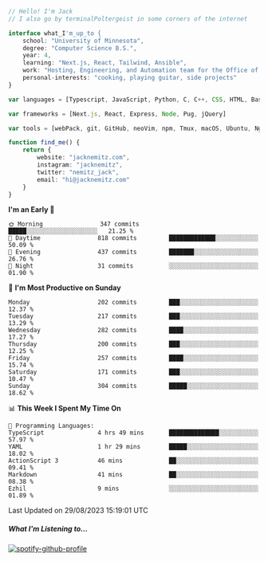 ```typescript
// Hello! I'm Jack
// I also go by terminalPoltergeist in some corners of the internet

interface what_I'm_up_to {
    school: "University of Minnesota",
    degree: "Computer Science B.S.",
    year: 4,
    learning: "Next.js, React, Tailwind, Ansible",
    work: "Hosting, Engineering, and Automation team for the Office of Information Technology at UMN",
    personal-interests: "cooking, playing guitar, side projects"
}

var languages = [Typescript, JavaScript, Python, C, C++, CSS, HTML, Bash, VimScript]

var frameworks = [Next.js, React, Express, Node, Pug, jQuery]

var tools = [webPack, git, GitHub, neoVim, npm, Tmux, macOS, Ubuntu, Nginx, Ansible, Cloudflare, DigitalOcean]

function find_me() {
    return {
        website: "jacknemitz.com",
        instagram: "jacknemitz",
        twitter: "nemitz_jack",
        email: "hi@jacknemitz.com"
    }
}
```

<!--START_SECTION:waka-->
**I'm an Early 🐤** 

```text
🌞 Morning                347 commits         █████░░░░░░░░░░░░░░░░░░░░   21.25 % 
🌆 Daytime                818 commits         █████████████░░░░░░░░░░░░   50.09 % 
🌃 Evening                437 commits         ███████░░░░░░░░░░░░░░░░░░   26.76 % 
🌙 Night                  31 commits          ░░░░░░░░░░░░░░░░░░░░░░░░░   01.90 % 
```
📅 **I'm Most Productive on Sunday** 

```text
Monday                   202 commits         ███░░░░░░░░░░░░░░░░░░░░░░   12.37 % 
Tuesday                  217 commits         ███░░░░░░░░░░░░░░░░░░░░░░   13.29 % 
Wednesday                282 commits         ████░░░░░░░░░░░░░░░░░░░░░   17.27 % 
Thursday                 200 commits         ███░░░░░░░░░░░░░░░░░░░░░░   12.25 % 
Friday                   257 commits         ████░░░░░░░░░░░░░░░░░░░░░   15.74 % 
Saturday                 171 commits         ███░░░░░░░░░░░░░░░░░░░░░░   10.47 % 
Sunday                   304 commits         █████░░░░░░░░░░░░░░░░░░░░   18.62 % 
```


📊 **This Week I Spent My Time On** 

```text
💬 Programming Languages: 
TypeScript               4 hrs 49 mins       ██████████████░░░░░░░░░░░   57.97 % 
YAML                     1 hr 29 mins        █████░░░░░░░░░░░░░░░░░░░░   18.02 % 
ActionScript 3           46 mins             ██░░░░░░░░░░░░░░░░░░░░░░░   09.41 % 
Markdown                 41 mins             ██░░░░░░░░░░░░░░░░░░░░░░░   08.38 % 
Ezhil                    9 mins              ░░░░░░░░░░░░░░░░░░░░░░░░░   01.89 % 
```


 Last Updated on 29/08/2023 15:19:01 UTC
<!--END_SECTION:waka-->

##### What I'm Listening to...

[![spotify-github-profile](https://spotify-github-profile.vercel.app/api/view?uid=jack.nemitz&cover_image=true&show_offline=true&bar_color=53b14f&bar_color_cover=false&background_color=121212FF)](https://spotify-github-profile.vercel.app/api/view?uid=jack.nemitz&redirect=true)

